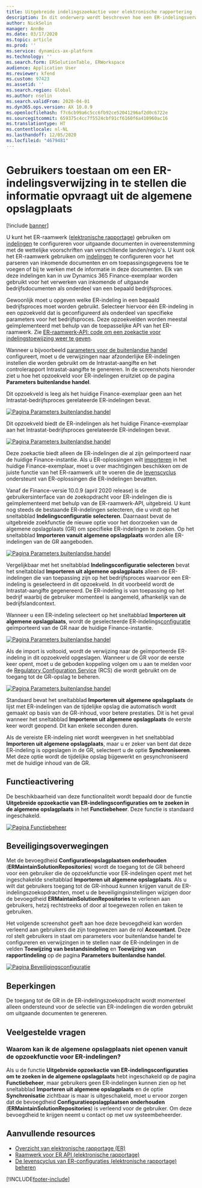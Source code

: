 ```yaml
---
title: Uitgebreide indelingszoekactie voor elektronische rapportering (ER)
description: In dit onderwerp wordt beschreven hoe een ER-indelingsverwijzing kan worden ingesteld in de ER-indelingszoekactie wanneer de vereiste indeling is opgeslagen in de algemene opslagplaats.
author: NickSelin
manager: AnnBe
ms.date: 03/17/2020
ms.topic: article
ms.prod: ''
ms.service: dynamics-ax-platform
ms.technology: ''
ms.search.form: ERSolutionTable, ERWorkspace
audience: Application User
ms.reviewer: kfend
ms.custom: 97423
ms.assetid: ''
ms.search.region: Global
ms.author: nselin
ms.search.validFrom: 2020-04-01
ms.dyn365.ops.version: AX 10.0.9
ms.openlocfilehash: f7c6cb99a6c5cc6fb92ce52041296af2d0c6722e
ms.sourcegitcommit: 659375c4cc7f5524cbf91cf6160f6a410960ac16
ms.translationtype: HT
ms.contentlocale: nl-NL
ms.lasthandoff: 12/05/2020
ms.locfileid: "4679481"
---
```

# <a name="allow-users-to-set-up-an-er-format-reference-inquiring-a-format-from-the-global-repository"></a>Gebruikers toestaan om een ER-indelingsverwijzing in te stellen die informatie opvraagt uit de algemene opslagplaats

[!include [banner](../includes/banner.md)]

U kunt het ER-raamwerk ([elektronische rapportage](general-electronic-reporting.md)) gebruiken om [indelingen](general-electronic-reporting.md#FormatComponentOutbound) te configureren voor uitgaande documenten in overeenstemming met de wettelijke voorschriften van verschillende landen/regio's. U kunt ook het ER-raamwerk gebruiken om [indelingen](general-electronic-reporting.md#FormatComponentInbound) te configureren voor het parseren van inkomende documenten en om toepassingsgegevens toe te voegen of bij te werken met de informatie in deze documenten. Elk van deze indelingen kan in uw Dynamics 365 Finance-exemplaar worden gebruikt voor het verwerken van inkomende of uitgaande bedrijfsdocumenten als onderdeel van een bepaald bedrijfsproces.

Gewoonlijk moet u opgeven welke ER-indeling in een bepaald bedrijfsproces moet worden gebruikt. Selecteer hiervoor één ER-indeling in een opzoekveld dat is geconfigureerd als onderdeel van specifieke parameters voor het bedrijfsproces. Deze opzoekvelden worden meestal geïmplementeerd met behulp van de toepasselijke API van het ER-raamwerk. Zie [ER-raamwerk-API: code om een zoekactie voor indelingstoewijzing weer te geven](er-apis-app73.md#code-to-display-a-format-mapping-lookup).

Wanneer u bijvoorbeeld [parameters voor de buitenlandse handel](https://docs.microsoft.com/dynamics365/finance/localizations/emea-intrastat#set-up-foreign-trade-parameters) configureert, moet u de verwijzingen naar afzonderlijke ER-indelingen instellen die worden gebruikt om de Intrastat-aangifte en het controlerapport Intrastat-aangifte te genereren. In de screenshots hieronder ziet u hoe het opzoekveld voor ER-indelingen eruitziet op de pagina **Parameters buitenlandse handel**.

Dit opzoekveld is leeg als het huidige Finance-exemplaar geen aan het Intrastat-bedrijfsproces gerelateerde ER-indelingen bevat.

[![Pagina Parameters buitenlandse handel](./media/ER-ExtLookup-Lookup1.gif)](./media/ER-ExtLookup-Lookup1.gif)

Dit opzoekveld biedt de ER-indelingen als het huidige Finance-exemplaar aan het Intrastat-bedrijfsproces gerelateerde ER-indelingen bevat.

[![Pagina Parameters buitenlandse handel](./media/ER-ExtLookup-Lookup2.png)](./media/ER-ExtLookup-Lookup2.png)

Deze zoekactie biedt alleen de ER-indelingen die al zijn geïmporteerd naar de huidige Finance-instantie. Als u ER-oplossingen wilt [importeren](./tasks/er-import-configuration-lifecycle-services.md) in het huidige Finance-exemplaar, moet u over machtigingen beschikken om de juiste functie van het ER-raamwerk uit te voeren die de [levenscyclus](general-electronic-reporting-manage-configuration-lifecycle.md) ondersteunt van ER-oplossingen die ER-indelingen bevatten.

Vanaf de Finance-versie 10.0.9 (april 2020 release) is de gebruikersinterface van de zoekopdracht voor ER-indelingen die is geïmplementeerd met behulp van de ER-raamwerk-API, uitgebreid. U kunt nog steeds de bestaande ER-indelingen selecteren, die u vindt op het sneltabblad **Indelingsconfiguratie selecteren**. Daarnaast bevat de uitgebreide zoekfunctie de nieuwe optie voor het doorzoeken van de algemene opslagplaats (GR) om specifieke ER-indelingen te zoeken. Op het sneltabblad **Importeren vanuit algemene opslagplaats** worden alle ER-indelingen van de GR aangeboden.

[![Pagina Parameters buitenlandse handel](./media/ER-ExtLookup-Lookup3.png)](./media/ER-ExtLookup-Lookup3.png)

Vergelijkbaar met het sneltabblad **Indelingsconfiguratie selecteren** bevat het sneltabblad **Importeren uit algemene opslagplaats** alleen de ER-indelingen die van toepassing zijn op het bedrijfsproces waarvoor een ER-indeling is geselecteerd in dit opzoekveld. In dit voorbeeld wordt de Intrastat-aangifte gegenereerd. De ER-indeling is van toepassing op het bedrijf waarbij de gebruiker momenteel is aangemeld, afhankelijk van de bedrijfslandcontext.

Wanneer u een ER-indeling selecteert op het sneltabblad **Importeren uit algemene opslagplaats**, wordt de geselecteerde ER-indelings[configuratie](general-electronic-reporting.md#Configuration) geïmporteerd van de GR naar de huidige Finance-instantie.

[![Pagina Parameters buitenlandse handel](./media/ER-ExtLookup-FormatImport.png)](./media/ER-ExtLookup-FormatImport.png)

Als de import is voltooid, wordt de verwijzing naar de geïmporteerde ER-indeling in dit opzoekveld opgeslagen. Wanneer u de GR voor de eerste keer opent, moet u de geboden koppeling volgen om u aan te melden voor de [Regulatory Configuration Service](https://aka.ms/rcs) (RCS) die wordt gebruikt om de toegang tot de GR-opslag te beheren.

[![Pagina Parameters buitenlandse handel](./media/ER-ExtLookup-RepoSignUp.png)](./media/ER-ExtLookup-RepoSignUp.png)

Standaard bevat het sneltabblad **Importeren uit algemene opslagplaats** de lijst met ER-indelingen van de tijdelijke opslag die automatisch wordt gemaakt op basis van de GR-inhoud, voor betere prestaties. Dit is het geval wanneer het sneltabblad **Importeren uit algemene opslagplaats** de eerste keer wordt geopend. Dit kan enkele seconden duren.

Als de vereiste ER-indeling niet wordt weergeven in het sneltabblad **Importeren uit algemene opslagplaats**, maar u er zeker van bent dat deze ER-indeling is opgeslagen in de GR, selecteert u de optie **Synchroniseren**. Met deze optie wordt de tijdelijke opslag bijgewerkt en gesynchroniseerd met de huidige inhoud van de GR.

## <a name="feature-activation"></a>Functieactivering

De beschikbaarheid van deze functionaliteit wordt bepaald door de functie **Uitgebreide opzoekactie van ER-indelingsconfiguraties om te zoeken in de algemene opslagplaats** in het **Functiebeheer**. Deze functie is standaard ingeschakeld.

[![Pagina Functiebeheer](./media/ER-ExtLookup-FeatureMngt.png)](./media/ER-ExtLookup-FeatureMngt.png)

## <a name="security-considerations"></a>Beveiligingsoverwegingen

Met de bevoegdheid **Configuratieopslagplaatsen onderhouden** (**ERMaintainSolutionRepositories**) wordt de toegang tot de GR beheerd voor een gebruiker die de opzoekfunctie voor ER-indelingen opent met het ingeschakelde sneltabblad **Importeren uit algemene opslagplaats**. Als u wilt dat gebruikers toegang tot de GR-inhoud kunnen krijgen vanuit de ER-indelingszoekopdrachten, moet u de beveiligingsinstellingen wijzigen door de bevoegdheid **ERMaintainSolutionRepositories** te verlenen aan gebruikers, hetzij rechtstreeks of door al toegewezen rollen en taken te gebruiken.

Het volgende screenshot geeft aan hoe deze bevoegdheid kan worden verleend aan gebruikers die zijn toegewezen aan de rol **Accountant**. Deze rol stelt gebruikers in staat om parameters voor buitenlandse handel te configureren en verwijzingen in te stellen naar de ER-indelingen in de velden **Toewijzing van bestandsindeling** en **Toewijzing van rapportindeling** op de pagina **Parameters buitenlandse handel**.

[![Pagina Beveiligingsconfiguratie](./media/ER-ExtLookup-SecuritySetting.png)](./media/ER-ExtLookup-SecuritySetting.png)

## <a name="limitations"></a>Beperkingen

De toegang tot de GR in de ER-indelingszoekopdracht wordt momenteel alleen ondersteund voor de selectie van ER-indelingen die worden gebruikt om uitgaande documenten te genereren.

## <a name="frequently-asked-questions"></a>Veelgestelde vragen

### <a name="why-cant-i-access-the-global-repository-from-the-er-format-lookup"></a>Waarom kan ik de algemene opslagplaats niet openen vanuit de opzoekfunctie voor ER-indelingen?

Als u de functie **Uitgebreide opzoekactie van ER-indelingsconfiguraties om te zoeken in de algemene opslagplaats** hebt ingeschakeld op de pagina **Functiebeheer**, maar gebruikers geen ER-indelingen kunnen zien op het sneltabblad **Importeren uit algemene opslagplaats** en de optie **Synchronisatie** zichtbaar is maar is uitgeschakeld, moet u ervoor zorgen dat de bevoegdheid **Configuratieopslagplaatsen onderhouden** (**ERMaintainSolutionRepositories**) is verleend voor de gebruiker. Om deze bevoegdheid te krijgen neemt u contact op met uw systeembeheerder.

## <a name="additional-resources"></a>Aanvullende resources

- [Overzicht van elektronische rapportage (ER)](general-electronic-reporting.md)
- [Raamwerk voor ER API (elektronische rapportage)](er-apis-app73.md)
- [De levenscyclus van ER-configuraties (elektronische rapportage) beheren](general-electronic-reporting-manage-configuration-lifecycle.md)


[!INCLUDE[footer-include](../../../includes/footer-banner.md)]